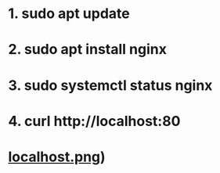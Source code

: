 # 1. sudo apt update

# 2. sudo apt install nginx

# 3. sudo systemctl status nginx

# 4. curl http://localhost:80

# [localhost.png](https://github.com/Lummysloane/Project-2/blob/main/localhost.png))
